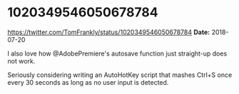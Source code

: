 # 1020349546050678784
https://twitter.com/TomFrankly/status/1020349546050678784
**Date:** 2018-07-20

I also love how @AdobePremiere's autosave function just straight-up does not work. 

Seriously considering writing an AutoHotKey script that mashes Ctrl+S once every 30 seconds as long as no user input is detected.
